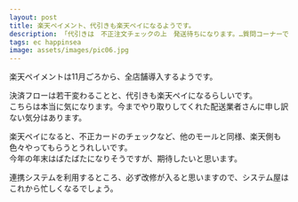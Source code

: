```yaml
---
layout: post
title: 楽天ペイメント、代引きも楽天ペイになるようです。
description: 「代引きは　不正注文チェックの上　発送待ちになります。…質問コーナーで　ある店舗から「なんで代引きにも楽天ペイメントの課金されるんだ！」とクレームが・・」
tags: ec happinsea
image: assets/images/pic06.jpg
---
```


楽天ペイメントは11月ごろから、全店舗導入するようです。

決済フローは若干変わることと、代引きも楽天ペイになるらしいです。<br>
こちらは本当に気になります。今までやり取りしてくれた配送業者さんに申し訳ない気分はあります。

楽天ペイになると、不正カードのチェックなど、他のモールと同様、楽天側も色々やってもらうとうれしいです。<br>
今年の年末はばたばたになりそうですが、期待したいと思います。

連携システムを利用するところ、必ず改修が入ると思いますので、システム屋はこれから忙しくなるでしょう。

